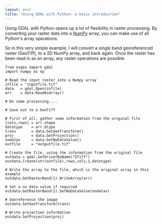 ```yaml
---
layout: post
title: "Using GDAL with Python: a basic introduction"
---
```

Using GDAL with Python opens up a lot of flexibility in raster processing. By converting your raster data into a [NumPy](http://www.numpy.org/) array, you can make use of all Python's array operations.

So in this very simple example, I will convert a single band georeferenced raster (GeoTiff), to a 2D NumPy array, and back again. Once the raster has been read in as an array, any raster operations are possible. 

    from osgeo import gdal
    import numpy as np

    # Read the input raster into a Numpy array
    infile = "inputfile.tif"
    data   = gdal.Open(infile)
    arr    = data.ReadAsArray()

    # Do some processing....

    # Save out to a GeoTiff

    # First of all, gather some information from the original file
    [cols,rows] = arr.shape
    datatype    = arr.dtype
    trans       = data.GetGeoTransform()
    proj        = data.GetProjection()
    nodatav     = data.GetNoDataValue()
    outfile     = "outputfile.tif"

    # Create the file, using the information from the original file
    outdata = gdal.GetDriverByName("GTiff")
    outdata.Create(str(outfile),rows,cols,1,datatype)

    # Write the array to the file, which is the original array in this example
    outdata.GetRasterBand(1).WriteArray(arr)

    # Set a no data value if required
    outdata.GetRasterBand(1).SetNoDataValue(nodatav)

    # Georeference the image
    outdata.SetGeoTransform(trans)

    # Write projection information
    outdata.SetProjection(proj)
